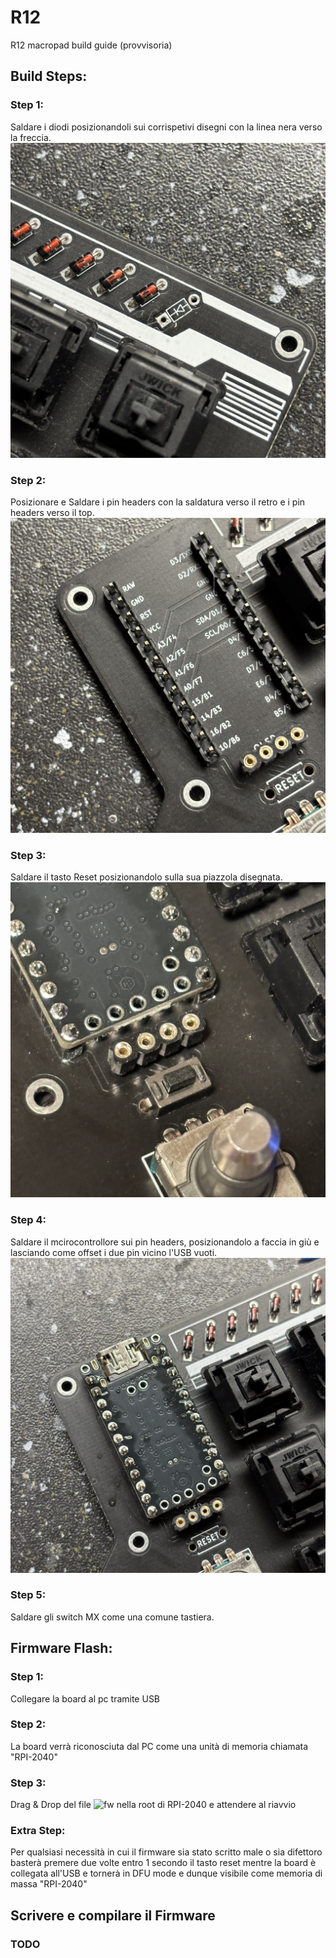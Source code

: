 # R12
R12 macropad build guide (provvisoria)


## Build Steps:

### Step 1:
Saldare i diodi posizionandoli sui corrispetivi disegni con la linea nera verso la freccia.
![step1](https://github.com/MoltenKhor/R12/blob/main/images/step1.JPG)

### Step 2: 
Posizionare e Saldare i pin headers con la saldatura verso il retro e i pin headers verso il top.
![step2](/images/step2.JPG)

### Step 3:
Saldare il tasto Reset posizionandolo sulla sua piazzola disegnata.
![step3](/images/step3.jpg)

### Step 4: 
Saldare il mcirocontrollore sui pin headers, posizionandolo a faccia in giù e lasciando come offset i due pin vicino l'USB vuoti.
![step4](/images/step4.jpg)

### Step 5:
Saldare gli switch MX come una comune tastiera.

## Firmware Flash:

### Step 1:
Collegare la board al pc tramite USB 

### Step 2:
La board verrà riconosciuta dal PC come una unità di memoria chiamata "RPI-2040" 

### Step 3:
Drag & Drop del file ![fw](R12_QMK_0_9.uf2) nella root di RPI-2040 e attendere al riavvio

### Extra Step: 
Per qualsiasi necessità in cui il firmware sia stato scritto male o sia difettoro basterà premere due volte entro 1 secondo il tasto reset mentre la board è collegata all'USB e tornerà in DFU mode e dunque visibile come memoria di massa "RPI-2040"

## Scrivere e compilare il Firmware

### TODO
